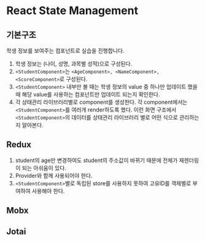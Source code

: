 # React State Management

## 기본구조

학생 정보를 보여주는 컴포넌트로 실습을 진행합니다.

1. 학생 정보는 (나이, 성명, 과목별 성적)으로 구성된다.
2. `<StudentComponent>`는 `<AgeComponent>, <NameComponent>, <ScoreComponent>`로 구성된다.
3. `<StudentComponent>` 내부만 볼 때는 학생 정보의 value 중 하나만 업데이트 했을 때 해당 value를 사용하는 컴포넌트만 업데이트 되는지 확인한다.
4. 각 상태관리 라이브러리별로 component를 생성한다. 각 component에서는 `<StudentComponent>`를 여러개 render하도록 했다. 이런 화면 구조에서 `<StudentComponent>`의 데이터를 상태관리 라이브러리 별로 어떤 식으로 관리하는지 알아본다.

## Redux

1. student의 age만 변경하여도 student의 주소값이 바뀌기 때문에 전체가 재렌더링이 되는 아쉬움이 있다.
2. Provider와 함께 사용되어야 한다.
3. `<StudentComponent>`별로 독립된 store를 사용하지 못하여 고유ID를 객체별로 부여하여 사용해야 한다.

## Mobx

## Jotai
